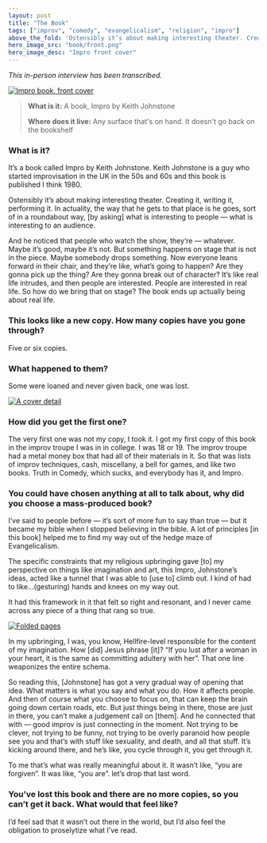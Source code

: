 ```yaml
---
layout: post
title: "The Book"
tags: ["improv", "comedy", "evangelicalism", "religion", "impro"]
above_the_fold: 'Ostensibly it’s about making interesting theater. Creating it, writing it, performing it. In actuality, the way that he gets to that place is he goes, sort of in a roundabout way, [by asking] what is interesting to people — what is interesting to an audience.'
hero_image_src: "book/front.png"
hero_image_desc: "Impro front cover"
---
```


_This in-person interview has been transcribed._

[![Impro book, front cover](/assets/img/book/front.png)](/assets/img/book/front.png)

> **What is it:** A book, Impro by Keith Johnstone
>
> **Where does it live:** Any surface that's on hand. It doesn't go back on the bookshelf 
>

### What is it?
It’s a book called Impro by Keith Johnstone. Keith Johnstone is a guy who started improvisation in the UK in the 50s and 60s and this book is published I think 1980.

Ostensibly it’s about making interesting theater. Creating it, writing it, performing it. In actuality, the way that he gets to that place is he goes, sort of in a roundabout way, [by asking] what is interesting to people — what is interesting to an audience. 

And he noticed that people who watch the show, they’re — whatever. Maybe it’s good, maybe it’s not. But something happens on stage that is not in the piece. Maybe somebody drops something. Now everyone leans forward in their chair, and they’re like, what’s going to happen? Are they gonna pick up the thing? Are they gonna break out of character? It’s like real life intrudes, and then people are interested. People are interested in real life. So how do we bring that on stage? The book ends up actually being about real life.

### This looks like a new copy. How many copies have you gone through?

Five or six copies.

### What happened to them?

Some were loaned and never given back, one was lost.

[![A cover detail](/assets/img/book/detail.png)](/assets/img/book/detail.png)

### How did you get the first one?
The very first one was not my copy, I took it. I got my first copy of this book in the improv troupe I was in in college. I was 18 or 19. The improv troupe had a metal money box that had all of their materials in it. So that was lists of improv techniques, cash, miscellany, a bell for games, and like two books. Truth in Comedy, which sucks, and everybody has it, and Impro. 

### You could have chosen anything at all to talk about, why did you choose a mass-produced book?

I’ve said to people before — it’s sort of more fun to say than true — but it became my bible when I stopped believing in the bible. A lot of principles [in this book] helped me to find my way out of the hedge maze of Evangelicalism.

The specific constraints that my religious upbringing gave [to] my perspective on things like imagination and art, this Impro, Johnstone’s ideas, acted like a tunnel that I was able to [use to] climb out. I kind of had to like…(gesturing) hands and knees on my way out.

It had this framework in it that felt so right and resonant, and I never came across any piece of a thing that rang so true.

[![Folded pages](/assets/img/book/pages.png)](/assets/img/book/pages.png)

In my upbringing, I was, you know, Hellfire-level responsible for the content of my imagination. How [did] Jesus phrase [it]? “If you lust after a woman in your heart, it is the same as committing adultery with her”. That one line weaponizes the entire schema. 

So reading this, [Johnstone] has got a very gradual way of opening that idea. What matters is what you say and what you do. How it affects people. And then of course what you choose to focus on, that can keep the brain going down certain roads, etc. But just things being in there, those are just in there, you can’t make a judgement call on [them]. And he connected that with — good improv is just connecting in the moment. Not trying to be clever, not trying to be funny, not trying to be overly paranoid how people see you and that’s with stuff like sexuality, and death, and all that stuff. It’s kicking around there, and he’s like, you cycle through it, you get through it. 

To me that’s what was really meaningful about it. It wasn’t like, “you are forgiven”. It was like, “you are”. let’s drop that last word.


### You’ve lost this book and there are no more copies, so you can’t get it back. What would that feel like?

I’d feel sad that it wasn’t out there in the world, but I’d also feel the obligation to proselytize what I’ve read.

